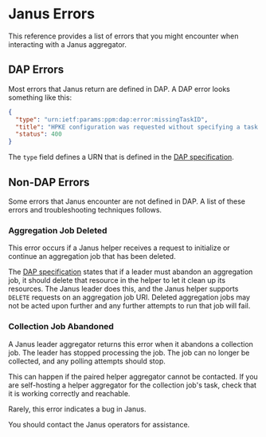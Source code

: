 # Janus Errors

This reference provides a list of errors that you might encounter when
interacting with a Janus aggregator.

## DAP Errors

Most errors that Janus return are defined in DAP. A DAP error looks something
like this:

```json
{
  "type": "urn:ietf:params:ppm:dap:error:missingTaskID",
  "title": "HPKE configuration was requested without specifying a task ID.",
  "status": 400
}
```

The `type` field defines a URN that is defined in the [DAP specification][1].

[1]: https://www.ietf.org/archive/id/draft-ietf-ppm-dap-07.html#name-errors

## Non-DAP Errors

Some errors that Janus encounter are not defined in DAP. A list of these errors
and troubleshooting techniques follows.

### Aggregation Job Deleted

This error occurs if a Janus helper receives a request to initialize or continue
an aggregation job that has been deleted.

The [DAP specification][agg-job-deletion] states that if a leader must abandon
an aggregation job, it should delete that resource in the helper to let it clean
up its resources. The Janus leader does this, and the Janus helper supports
`DELETE` requests on an aggregation job URI. Deleted aggregation jobs may not be
acted upon further and any further attempts to run that job will fail.

[agg-job-deletion]:
  https://datatracker.ietf.org/doc/html/draft-ietf-ppm-dap-09#name-helper-continuation

### Collection Job Abandoned

A Janus leader aggregator returns this error when it abandons a collection job.
The leader has stopped processing the job. The job can no longer be collected,
and any polling attempts should stop.

This can happen if the paired helper aggregator cannot be contacted. If you are
self-hosting a helper aggregator for the collection job's task, check that it is
working correctly and reachable.

Rarely, this error indicates a bug in Janus.

You should contact the Janus operators for assistance.
